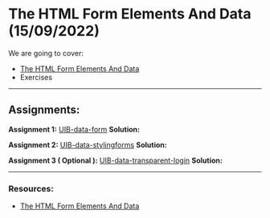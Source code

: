 # The HTML Form Elements And Data (15/09/2022)

We are going to cover:

- [The HTML Form Elements And Data](https://blogs.crtil.com/html-forms-and-data-userIneterface)
- Exercises

---

## Assignments:

**Assignment 1:** [UIB-data-form](https://classroom.github.com/a/ZPShWfsU)
**Solution:** []()

**Assignment 2:** [UIB-data-stylingforms](https://classroom.github.com/a/wXmKM1nm)
**Solution:** []()

**Assignment 3 ( Optional ):** [UIB-data-transparent-login](https://classroom.github.com/a/5I-Jq8fu)
**Solution:** []()

---

### Resources:

- [The HTML Form Elements And Data](https://blogs.crtil.com/html-forms-and-data-userIneterface)


